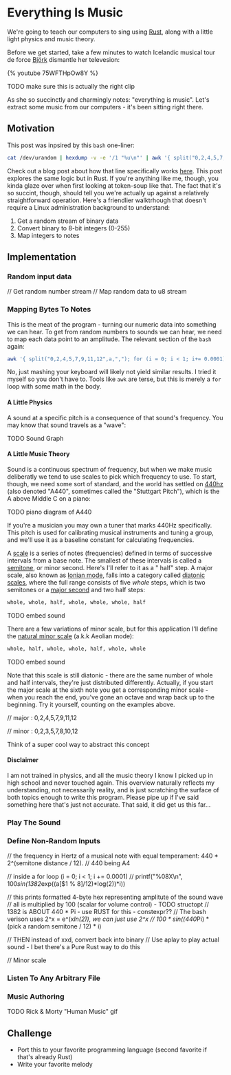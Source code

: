 # Everything Is Music

We're going to teach our computers to sing using [Rust](https://www.rust-lang.org/), along with a little light physics and music theory.

Before we get started, take a few minutes to watch Icelandic musical tour de force [Björk](https://en.wikipedia.org/wiki/Bj%C3%B6rk) dismantle her televesion:

{% youtube 75WFTHpOw8Y %}

TODO make sure this is actually the right clip

As she so succinctly and charmingly notes: "everything is music".  Let's extract some music from our computers - it's been sitting right there.

## Motivation

This post was inpsired by this `bash` one-liner:

```bash
cat /dev/urandom | hexdump -v -e '/1 "%u\n"' | awk '{ split("0,2,4,5,7,9,11,12",a,","); for (i = 0; i < 1; i+= 0.0001) printf("%08X\n", 100*sin(1382*exp((a[$1 % 8]/12)*log(2))*i)) }' | xxd -r -p | aplay -c 2 -f S32_LE -r 16000
```

Check out a blog post about how that line specifically works [here](https://blog.robertelder.org/bash-one-liner-compose-music/).  This post explores the same logic but in Rust.  If you're anything like me, though, you kinda glaze over when first looking at token-soup like that.  The fact that it's so succint, though, should tell you we're actually up against a relatively straightforward operation.  Here's a friendlier walktrhough that doesn't require a Linux administration background to understand:

1. Get a random stream of binary data
1. Convert binary to 8-bit integers (0-255)
1. Map integers to notes

## Implementation

### Random input data

// Get random number stream
// Map random data to u8 stream

### Mapping Bytes To Notes

This is the meat of the program - turning our numeric data into something we can hear.  To get from random numbers to sounds we can hear, we need to map each data point to an amplitude.  The relevant section of the `bash` again:

```bash
awk '{ split("0,2,4,5,7,9,11,12",a,","); for (i = 0; i < 1; i+= 0.0001) printf("%08X\n", 100*sin(1382*exp((a[$1 % 8]/12)*log(2))*i)) }'
```

No, just mashing your keyboard will likely not yield similar results.  I tried it myself so you don't have to.  Tools like `awk` are terse, but this is merely a `for` loop with some math in the body.

#### A Little Physics

A sound at a specific pitch is a consequence of that sound's frequency.  You may know that sound travels as a "wave":

TODO Sound Graph



#### A Little Music Theory

Sound is a continuous spectrum of frequency, but when we make music deliberatly we tend to use scales to pick which frequency to use.  To start, though, we need some sort of standard, and the world has settled on [440hz](https://en.m.wikipedia.org/wiki/A440_(pitch_standard)) (also denoted "A440", sometimes called the "Stuttgart Pitch"), which is the A above Middle C on a piano:

TODO piano diagram of A440

If you're a musician you may own a tuner that marks 440Hz specifically.  This pitch is used for calibrating musical instruments and tuning a group, and we'll use it as a baseline constant for calculating frequencies.

A [scale](https://en.wikipedia.org/wiki/Scale_(music)) is a series of notes (frequencies) defined in terms of successive intervals from a base note.  The smallest of these intervals is called a [semitone](https://en.wikipedia.org/wiki/Semitone), or minor second.  Here's I'll refer to it as a "
half" step.  A major scale, also known as [Ionian mode](https://en.m.wikipedia.org/wiki/Mode_(music)), falls into a category called [diatonic scales](https://en.wikipedia.org/wiki/Diatonic_scale), where the full range consists of five *whole* steps, which is two semitones or a [major second](https://en.wikipedia.org/wiki/Major_second) and two half steps:

```txt
whole, whole, half, whole, whole, whole, half
```

TODO embed sound


There are a few variations of minor scale, but for this application I'll define the [natural minor scale](https://en.m.wikipedia.org/wiki/Minor_scale#Natural_minor_scale) (a.k.k Aeolian mode):

```txt
whole, half, whole, whole, half, whole, whole
```

TODO embed sound

Note that this scale is still diatonic - there are the same number of whole and half intervals, they're just distributed differently. Actually, if you start the major scale at the sixth note you get a corresponding minor scale - when you reach the end, you've gone an octave and wrap back up to the beginning.  Try it yourself, counting on the examples above.

// major : 0,2,4,5,7,9,11,12

// minor : 0,2,3,5,7,8,10,12

Think of a super cool way to abstract this concept

#### Disclaimer

I am not trained in physics, and all the music theory I know I picked up in high school and never touched again.  This overview naturally reflects my understanding, not necessarily reality, and is just scratching the surface of both topics enough to write this program.  Please pipe up if I've said something here that's just not accurate.  That said, it did get us this far...

### Play The Sound

### Define Non-Random Inputs

//  the frequency in Hertz of a musical note with equal temperament: 440 * 2^(semitone distance / 12).
// 440 being A4

// inside a for loop (i = 0; i < 1; i += 0.0001)
// printf("%08X\n", 100*sin(1382*exp((a[$1 % 8]/12)*log(2))*i))

// this prints formatted 4-byte hex representing amplitute of the sound wave
// all is multiplied by 100 (scalar for volume control) - TODO structopt
// 1382 is ABOUT 440 * Pi - use RUST for this - constexpr??
// The bash verison uses 2^x = e^(x*ln(2)), we can just use 2^x
// 100 * sin((440*Pi) * (pick a random semitone / 12) * i)

// THEN instead of xxd, convert back into binary
// Use aplay to play actual sound - I bet there's a Pure Rust way to do this

// Minor scale

### Listen To Any Arbitrary File

### Music Authoring

TODO Rick & Morty "Human Music" gif

## Challenge

* Port this to your favorite programming language (second favorite if that's already Rust)
* Write your favorite melody
